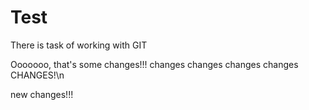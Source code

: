 # Test
There is task of working with GIT 



Ooooooo, that's some changes!!!
changes
changes
changes
changes
CHANGES!\n

new changes!!!

